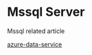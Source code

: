 # Mssql Server
Mssql related article 

[azure-data-service](azure-data-service/arc-enbaled-sqlmi-instance)
